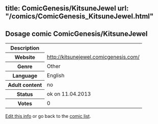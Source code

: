 title: ComicGenesis/KitsuneJewel
url: "/comics/ComicGenesis_KitsuneJewel.html"
---
Dosage comic ComicGenesis/KitsuneJewel
-----------------------------------------

<table class="comicinfo">
<tr>
<th>Description</th><td></td>
</tr>
<tr>
<th>Website</th><td><a href="http://kitsunejewel.comicgenesis.com/">http://kitsunejewel.comicgenesis.com/</a></td>
</tr>
<tr>
<th>Genre</th><td>Other</td>
</tr>
<tr>
<th>Language</th><td>English</td>
</tr>
<tr>
<th>Adult content</th><td>no</td>
</tr>
<tr>
<th>Status</th><td>ok on 11.04.2013</td>
</tr>
<tr>
<th>Votes</th><td>0</div></td>
</tr>
</table>

[Edit this info](/comics/ComicGenesis_KitsuneJewel_edit.html) or go back to the [comic list](../comic-index.html).
